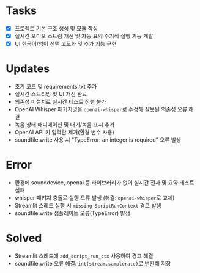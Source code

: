 # Tasks
- [x] 프로젝트 기본 구조 생성 및 모듈 작성
- [x] 실시간 오디오 스트림 개선 및 자동 요약 주기적 실행 기능 개발
- [x] UI 한국어/영어 선택 고도화 및 추가 기능 구현

# Updates
- 초기 코드 및 requirements.txt 추가
- 실시간 스트리밍 및 UI 개선 완료
- 의존성 미설치로 실시간 테스트 진행 불가
- OpenAI Whisper 패키지명을 `openai-whisper`로 수정해 잘못된 의존성 오류 해결
- 녹음 상태 애니메이션 및 대기/녹음 표시 추가
- OpenAI API 키 입력란 제거(환경 변수 사용)
- soundfile.write 사용 시 "TypeError: an integer is required" 오류 발생

# Error
- 환경에 sounddevice, openai 등 라이브러리가 없어 실시간 전사 및 요약 테스트 실패
- whisper 패키지 충돌로 실행 오류 발생 (해결: `openai-whisper`로 교체)
- Streamlit 스레드 실행 시 `missing ScriptRunContext` 경고 발생
- soundfile.write 샘플레이트 오류(TypeError) 발생

# Solved
- Streamlit 스레드에 `add_script_run_ctx` 사용하여 경고 해결
- soundfile.write 오류 해결: `int(stream.samplerate)`로 변환해 저장
